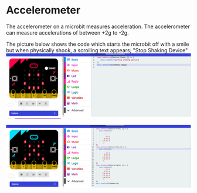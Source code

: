 # Accelerometer 
The accelerometer on a microbit measures acceleration. The accelerometer can measure accelerations of between +2g to -2g.


The picture below shows the code which starts the microbit off with a smile but when physically shook, a scrolling text appears; "Stop Shaking Device" 
![Microbit code](Screenshot.png)


![Microbit code](Screenshot1.png)
